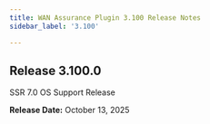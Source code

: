 ```yaml
---
title: WAN Assurance Plugin 3.100 Release Notes
sidebar_label: '3.100'

---
```

## Release 3.100.0

SSR 7.0 OS Support Release

**Release Date:** October 13, 2025
